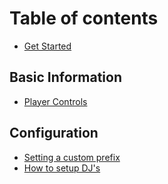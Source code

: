 # Table of contents

* [Get Started](README.md)

## Basic Information

* [Player Controls](basic-information/player-controls.md)

## Configuration

* [Setting a custom prefix](configuration/setting-a-custom-prefix.md)
* [How to setup DJ's](configuration/how-to-setup-dj's)
